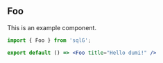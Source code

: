 <!--
 * @Author: sfy
 * @Date: 2023-04-26 22:52:25
 * @LastEditors: sfy
 * @LastEditTime: 2023-04-26 22:58:48
 * @FilePath: /sqlG/src/Foo/index.md
 * @Description: update here
-->

## Foo


This is an example component.

```jsx
import { Foo } from 'sqlG';

export default () => <Foo title="Hello dumi!" />
```
